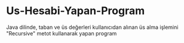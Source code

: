 # Us-Hesabi-Yapan-Program
Java dilinde, taban ve üs değerleri kullanıcıdan alınan üs alma işlemini "Recursive" metot kullanarak yapan program
